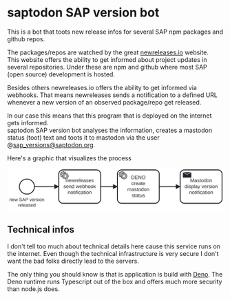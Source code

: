 # saptodon SAP version bot 

This is a bot that toots new release infos for several SAP npm packages and github repos.

The packages/repos are watched by the great [newreleases.io](https://newreleases.io) website.  
This website offers the ability to get informed about project updates in several repositories.
Under these are npm and github where most SAP (open source) development is hosted.

Besides others newreleases.io offers the ability to get informed via webhooks. That means 
newreleases sends a notification to a defined URL whenever a new version of an observed 
package/repo get released.

In our case this means that this program that is deployed on the internet gets informed.  
saptodon SAP version bot analyses the information, creates a mastodon status (toot) text 
and toots it to mastodon via the user @sap_versions@saptodon.org. 

Here's a graphic that visualizes the process

![./docs/sapversionbot.svg](./docs/sapversionbot.svg)

## Technical infos
I don't tell too much about technical details here cause this service runs on the internet. 
Even though the technical infrastructure is very secure I don't want the bad folks directly
lead to the servers.

The only thing you should know is that is application is build with [Deno](https://deno.com/).
The Deno runtime runs Typescript out of the box and offers much more security than node.js does.
